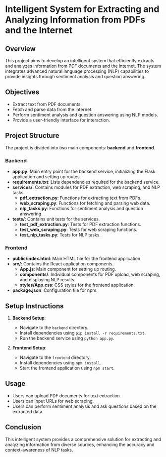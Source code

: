 # Intelligent System for Extracting and Analyzing Information from PDFs and the Internet

## Overview
This project aims to develop an intelligent system that efficiently extracts and analyzes information from PDF documents and the internet. The system integrates advanced natural language processing (NLP) capabilities to provide insights through sentiment analysis and question answering.

## Objectives
- Extract text from PDF documents.
- Fetch and parse data from the internet.
- Perform sentiment analysis and question answering using NLP models.
- Provide a user-friendly interface for interaction.

## Project Structure
The project is divided into two main components: **backend** and **frontend**.

### Backend
- **app.py**: Main entry point for the backend service, initializing the Flask application and setting up routes.
- **requirements.txt**: Lists dependencies required for the backend service.
- **services/**: Contains modules for PDF extraction, web scraping, and NLP tasks.
  - **pdf_extraction.py**: Functions for extracting text from PDFs.
  - **web_scraping.py**: Functions for fetching and parsing web data.
  - **nlp_tasks.py**: Functions for sentiment analysis and question answering.
- **tests/**: Contains unit tests for the services.
  - **test_pdf_extraction.py**: Tests for PDF extraction functions.
  - **test_web_scraping.py**: Tests for web scraping functions.
  - **test_nlp_tasks.py**: Tests for NLP tasks.

### Frontend
- **public/index.html**: Main HTML file for the frontend application.
- **src/**: Contains the React application components.
  - **App.js**: Main component for setting up routing.
  - **components/**: Individual components for PDF upload, web scraping, and displaying NLP results.
  - **styles/App.css**: CSS styles for the frontend application.
- **package.json**: Configuration file for npm.

## Setup Instructions
1. **Backend Setup**:
   - Navigate to the `backend` directory.
   - Install dependencies using `pip install -r requirements.txt`.
   - Run the backend service using `python app.py`.

2. **Frontend Setup**:
   - Navigate to the `frontend` directory.
   - Install dependencies using `npm install`.
   - Start the frontend application using `npm start`.

## Usage
- Users can upload PDF documents for text extraction.
- Users can input URLs for web scraping.
- Users can perform sentiment analysis and ask questions based on the extracted data.

## Conclusion
This intelligent system provides a comprehensive solution for extracting and analyzing information from diverse sources, enhancing the accuracy and context-awareness of NLP tasks.